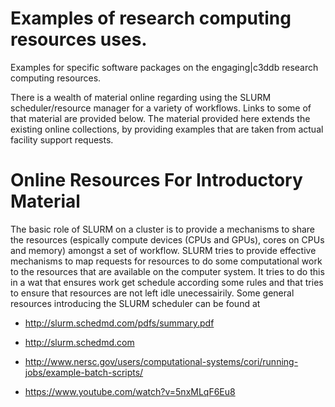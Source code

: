 Examples of research computing resources uses.
==============================================

Examples for specific
software packages on the engaging|c3ddb research computing 
resources. 

There is a wealth of material online regarding using the SLURM scheduler/resource
manager for a variety of workflows. Links to some of that material are provided below. 
The material provided here  extends the existing online collections, by providing
examples that are taken from actual facility support requests. 

Online Resources For Introductory Material
==========================================

The basic role of SLURM on a cluster is to provide a mechanisms to share
the resources (espically compute devices (CPUs and GPUs), cores on CPUs and memory)
amongst a set of workflow. SLURM tries to provide effective mechanisms
to map requests for resources to do some computational work to
the resources that are available on the computer system. It tries to 
do this in a wat that ensures work get schedule according some rules
and that tries to ensure that resources are not left idle unecessairily. 
Some general resources introducing the SLURM scheduler can be found at 

* http://slurm.schedmd.com/pdfs/summary.pdf

* http://slurm.schedmd.com

* http://www.nersc.gov/users/computational-systems/cori/running-jobs/example-batch-scripts/

* https://www.youtube.com/watch?v=5nxMLqF6Eu8


